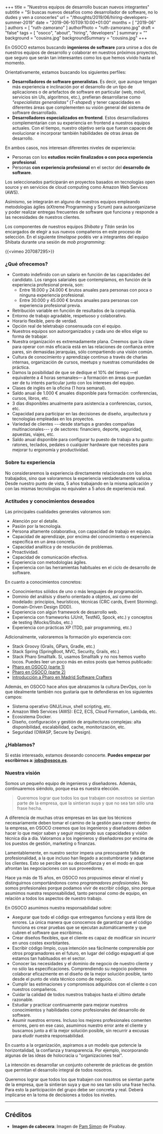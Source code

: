 +++
title = "Nuestros equipos de desarrollo buscan nuevos integrantes"
subtitle = "Si buscas nuevos desafíos como desarrollador de software, no lo dudes y ven a conocerles"
url = "/thoughts/2019/06/hiring-developers-summer-2019"
date = "2019-06-10T09:10:00+01:00"
months = [ "2019-06" ]
authors = [ "ruth-zamorano" ]
authorPhoto = "ruth-zamorano.jpg"
draft = "false"
tags = [ "osoco", "about", "hiring", "developers" ]
summary = ""
background = "cousins.jpg"
backgroundSummary = "cousins.jpg"
+++

En OSOCO estamos buscando **ingenieros de software** para unirse a dos de nuestros equipos de desarrollo y colaborar en nuestros próximos proyectos, que seguro que serán tan interesantes como los que hemos vivido hasta el momento.

Orientativamente, estamos buscando los siguientes perfiles:

- **Desarrolladores de software generalistas**. Es decir, que aunque tengan más experiencia e inclinación por el desarrollo de un tipo de aplicaciones o de artefactos de software en particular (web, móvil, servicios sin UIs, algoritmos, etc.), prefieran desarrollarse como *"especialistas generalistas"* (*T-shaped*) y tener capacidades en diferentes áreas que complementen su visión general del sistema de software desarrollado.
- **Desarrolladores especializados en frontend**. Estos desarrolladores complementarían con su experiencia en frontend a nuestros equipos actuales. Con el tiempo, nuestro objetivo sería que fueran capaces de evolucionar e incorporar también habilidades de otras áreas de desarrollo.

En ambos casos, nos interesan diferentes niveles de experiencia:

- Personas con los **estudios recién finalizados o con poca experiencia profesional**.
- Personas **con experiencia profesional** en el sector del **desarrollo de software**.

Los seleccionados participarán en proyectos basados en tecnologías open source y en servicios de cloud computing como Amazon Web Services (AWS).

Asímismo, se integrarán en alguno de nuestros equipos empleando metodologías ágiles (eXtreme Programming y Scrum) para autoorganizarse 
y poder realizar entregas frecuentes de software que funciona y responde a las necesidades de nuestros clientes.

Los componentes de nuestros equipos *Shibata* y *Titán* serán los encargados de elegir a sus nuevos compañeros en este proceso de selección. En el siguiente *timelapse* podéis ver a integrantes del equipo Shibata durante una sesión de *mob programming*:

{{<vimeo 207087295>}}

### ¿Qué ofrecemos?

- Contrato indefinido con un salario en función de las capacidades del candidato. Los rangos salariales que contemplamos, en función de la experiencia profesional previa, son:
  - Entre 18.000 y 24.000 € brutos anuales para personas con poca o ninguna experiencia profesional.
  - Entre 30.000 y 45.000 € brutos anuales para personas con experiencia profesional previa.
- Retribución variable en función de resultados de la compañía.
- Entorno de trabajo agradable, respetuoso y colaborativo.
- Horario flexible, pero de verdad.
- Opción real de teletrabajo consensuada con el equipo.
- Nuestros equipos son autoorganizados y cada uno de ellos elige su forma de trabajar.
- Nuestra organización es extremadamente plana. Creemos que la clave para operar con más eficacia está en las relaciones de confianza entre pares, sin demasidas jerarquías, sólo compartiendo una visión común.
- Cultura de conocimiento y aprendizaje continuo a través de charlas internas, organización de cursos, meetups y nuestras comunidades de práctica.
- Damos la posibilidad de que se dedique el 10% del tiempo —el equivalente a 4 horas semanales— a formación en áreas que puedan ser de tu interés particular junto con los intereses del equipo.
- Clases de inglés en la oficina (1 hora semanal).
- Saldo anual de 1.000 € anuales disponible para formación: conferencias, cursos, libros, etc.
- 3 días disponibles anualmente para asistencia a conferencias, cursos, etc.
- Capacidad para participar en las decisiones de diseño, arquitectura y tecnologías empleadas en los proyectos.
- Variedad de clientes ---desde startups a grandes compañías multinacionales--- y de sectores: financiero, deporte, seguridad, apuestas, viajes, etc.
- Saldo anual disponible para configurar tu puesto de trabajo a tu gusto: ratones, teclados, pedales o cualquier hardware que necesites para mejorar tu ergonomía y productividad.

### Sobre tu experiencia

No consideraremos la experiencia directamente relacionada con los años trabajados, sino que valoraremos la experiencia verdaderamente valiosa. Desde nuestro punto de vista, 5 años trabajando en la misma aplicación y con las mismas tecnologías no equivalen a 5 años de experiencia real.

### Actitudes y conocimientos deseados

Las principales cualidades generales valoramos son:

- Atención por el detalle.
- Pasión por la tecnología.
- Persona altamente colaborativa, con capacidad de trabajo en equipo.
- Capacidad de aprendizaje, por encima del conocimiento o experiencia específica en un área concreta.
- Capacidad analítica y de resolución de problemas.
- Proactividad. 
- Capacidad de comunicación efectiva.
- Experiencia con metodologías ágiles.
- Experiencia con las herramientas habituales en el ciclo de desarrollo de software.

En cuanto a conocimientos concretos:

- Conocimientos sólidos de uno o más lenguajes de programación.
- Dominio del análisis y diseño orientado a objetos, así como del modelado: principios, heurísticos, técnicas (CRC cards, Event Storming).
- Domain-Driven Design (DDD).
- Experiencia con algún framework de desarrollo web.
- Experiencia con frameworks (JUnit, TestNG, Spock, etc.) y conceptos de testing (Mocks/Stubs, etc.)
- Experiencia con prácticas XP (TDD, pair programming, etc.)

Adicionalmente, valoraremos la formación y/o experiencia con:

- Stack Groovy (Grails, GPars, Gradle, etc.)
- Stack Spring (SpringBoot, MVC, Security, Grails, etc.)
- Stack Pharo Smalltalk. Sí, usamos Smalltalk y no nos hemos vuelto locos. Puedes leer un poco más en estos posts que hemos publicado:
 - [Pharo en OSOCO (parte 1)](https://osoco.es/thoughts/2017/11/pharo-en-osoco-parte-1/)
 - [Pharo en OSOCO (parte 2)](https://osoco.es/thoughts/2017/12/pharo-en-osoco-parte-2/)
 - [Introducción a Pharo en Madrid Software Crafters](https://osoco.es/introduccion-pharo-madswcr/)

Además, en OSOCO hace años que abrazamos la cultura DevOps, con lo que idealmente también nos gustaría que te 
defendieras en los siguientes campos:

- Sistema operativo GNU/Linux, shell scripting, etc.
- Amazon Web Services (AWS): EC2, ECS, Cloud Formation, Lambda, etc.
- Ecosistema Docker.
- Diseño, configuración y gestión de arquitecturas complejas: alta disponibilidad, escalabilidad, cache, monitorización, etc.
- Seguridad (OWASP, Secure by Design).


### ¿Hablamos?

Si estás interesado, estamos deseando conocerte. **Puedes empezar por escribirnos a: [jobs@osoco.es](mailto:jobs@osoco.es)**.

### Nuestra visión

Somos un pequeño equipo de ingenieros y diseñadores. Además, continuaremos siéndolo, porque esa es nuestra elección.

<blockquote>Queremos lograr que todos los que trabajen con nosotros se sientan parte de la empresa, que la sintieran suya y que no sea tan sólo una frase hecha.</blockquote>

A diferencia de muchas otras empresas en las que los técnicos necesariamente deben tomar el camino de la gestión 
para crecer dentro de la empresa, en OSOCO creemos que los ingenieros y diseñadores deben hacer lo que mejor saben y seguir mejorando 
sus capacidades y visión técnica día a día. Valoramos a los ingenieros y diseñadores por encima de los puestos de gestión, marketing o 
finanzas.

Lamentablemente, en nuestro sector impera una preocupante falta de profesionalidad, a la que incluso han llegado a 
acostumbrarse y adaptarse los clientes. Esto se percibe en su desconfianza y en el modo en que afrontan las negociaciones 
con sus proveedores.

Hace ya más de 15 años, en OSOCO nos propusimos elevar el nivel y distinguirnos comportándonos como *programadores 
profesionales*. No somos profesionales porque podamos vivir de escribir código, sino porque asumimos nuestra 
responsabilidad, tanto personal como de equipo, en relación a todos los aspectos de nuestro trabajo.

En OSOCO asumimos nuestra responsabilidad sobre:

- Asegurar que todo el código que entregamos funciona y está libre de errores. La única manera que conocemos de garantizar que el código funciona es crear pruebas que se ejecutan automáticamente y que cubren el software que escribimos.
- Crear diseños flexibles, que el cliente es capaz de modificar sin incurrir en unos costes exorbitantes.
- Escribir código limpio, cuya intención sea fácilmente comprensible por otros programadores en el futuro, en lugar del código espagueti al que estamos tan habituados en el sector.
- Conocer las necesidades y el dominio de negocio de nuestro cliente y no sólo las especificaciones. Comprendiendo su negocio podemos colaborar eficazmente en el diseño de la mejor solución posible, tanto desde el punto de vista técnico como de negocio.
- Cumplir las estimaciones y compromisos adquiridos con el cliente o con nuestros compañeros.
- Cuidar la calidad de todos nuestros trabajos hasta el último detalle razonable.
- Estudiar y practicar continuamente para mejorar nuestros conocimientos y habilidades como profesionales del desarrollo de software.
- Asumir nuestros errores. Incluso los mejores profesionales comenten errores, pero en ese caso, asumimos nuestro error ante el cliente y buscamos junto a él la mejor solución posible, sin recurrir a excusas para eludir nuestra responsabilidad.

En cuanto a la organización, aspiramos a un modelo que potencie la horizontalidad, la confianza y transparencia. Por ejemplo, incorporando algunas de las ideas de holocracia u "organizaciones teal".

La intención es desarrollar un conjunto coherente de prácticas de gestión que permitan el desarrollo integral de todos nosotros.

Queremos lograr que todos los que trabajen con nosotros se sientan parte de la empresa, que la sintieran suya y que no sea tan sólo una frase hecha. Para esto la participación del grupo debe ser concreta y real. Deberá implicarse en la toma de decisiones a todos los niveles.



<hr class="section-divider"/>

## Créditos

- **Imagen de cabecera**: Imagen de <a href="https://pixabay.com/photos/cousins-play-outside-toys-oshkosh-1587250/" target="_blank">Pam Simon</a> de Pixabay.
